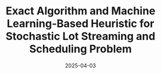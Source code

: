 ---
title: "Exact Algorithm and Machine Learning-Based Heuristic for Stochastic Lot Streaming and Scheduling Problem"
authors:
  - Ran Liu
  - Chengkai Wang
  - admin
  - Zerui Wu
date: 2025-04-03
doi: "10.1080/24725854.2023.2294816"
publication_types: ["article-journal"]
publication: "*IISE Transactions*, Volume 57, Issue 4, Pages 408–422"

tags:
  - Machine learning
  - Lot streaming
  - Scheduling
  - Dynamic programming
---